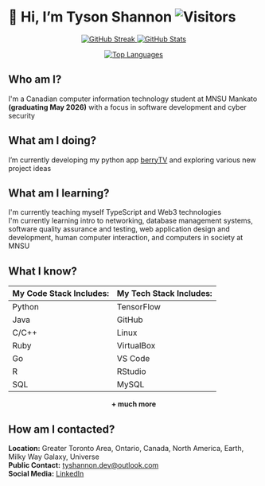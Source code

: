 # 👋 Hi, I’m Tyson Shannon ![Visitors](https://visitor-badge.laobi.icu/badge?page_id=Tyson-Shannon.Tyson-Shannon)

<p align="center">
  <a href="https://git.io/streak-stats">
    <img src="https://streak-stats.demolab.com?user=Tyson-Shannon&theme=tokyonight" alt="GitHub Streak"/>
  </a>
  <a href="https://github.com/anuraghazra/github-readme-stats">
    <img src="https://github-readme-stats.vercel.app/api?username=Tyson-Shannon&show_icons=true&theme=tokyonight" alt="GitHub Stats"/>
  </a>
</p>

<p align="center">
  <a href="https://github.com/anuraghazra/github-readme-stats">
    <img src="https://github-readme-stats.vercel.app/api/top-langs/?username=Tyson-Shannon&layout=compact&theme=tokyonight" alt="Top Languages"/>
  </a>
</p>

## Who am I?
I'm a Canadian computer information technology student at MNSU Mankato **(graduating May 2026)** with a focus in software development and cyber security <br/>

## What am I doing?
I’m currently developing my python app [berryTV](https://github.com/Tyson-Shannon/berryTV) and exploring various new project ideas <br/>

## What am I learning?
I'm currently teaching myself TypeScript and Web3 technologies <br/>
I'm currently learning intro to networking, database management systems, software quality assurance and testing, web application design and development, human computer interaction, and computers in society at MNSU <br/>

## What I know?
<div align="center">
<table>
  <thead>
    <tr>
      <th><strong>My Code Stack Includes:</strong></th>
      <th><strong>My Tech Stack Includes:</strong></th>
    </tr>
  </thead>
  <tbody>
    <tr>
      <td>Python</td>
      <td>TensorFlow</td>
    </tr>
    <tr>
      <td>Java</td>
      <td>GitHub</td>
    </tr>
    <tr>
      <td>C/C++</td>
      <td>Linux</td>
    </tr>
    <tr>
      <td>Ruby</td>
      <td>VirtualBox</td>
    </tr>
    <tr>
      <td>Go</td>
      <td>VS Code</td>
    </tr>
    <tr>
      <td>R</td>
      <td>RStudio</td>
    </tr>
    <tr>
      <td>SQL</td>
      <td>MySQL</td>
    </tr>
  </tbody>
</table>
<strong>+ much more</strong>
</div>


## How am I contacted?
**Location:** Greater Toronto Area, Ontario, Canada, North America, Earth, Milky Way Galaxy, Universe <br/>
**Public Contact:** tyshannon.dev@outlook.com <br/>
**Social Media:** [LinkedIn](https://www.linkedin.com/in/tyson-shannon-a56458276/) <br/>

<!---
Tyson-Shannon/Tyson-Shannon is a ✨ special ✨ repository because its `README.md` (this file) appears on your GitHub profile.
You can click the Preview link to take a look at your changes.
--->
